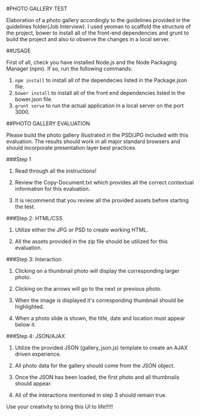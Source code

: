 #PHOTO GALLERY TEST

Elaboration of a photo gallery accordingly to the guidelines provided in the guidelines folder(Job Interview). I used yeoman to scaffold the structure of the project, bower to install all of the front-end dependencies and grunt to build the project and also to observe the changes in a local server. 

##USAGE

First of all, check you have installed Node.js and the Node Packaging Manager (npm). If so, run the following commands:

1. `npm install` to install all of the dependecies listed in the Package.json file.
2. `bower install` to install all of the front end dependencies listed in the bower.json file.
3. `grunt serve` to run the actual application in a local server on the port 3000.

##PHOTO GALLERY EVALUATION

Please build the photo gallery illustrated in the PSD/JPG included with this evaluation.
The results should work in all major standard browsers and should incorporate presentation layer best practices.


###Step 1

1. Read through all the instructions!

2. Review the Copy-Document.txt which provides all the correct contextual information for this evaluation.

3. It is recommend that you review all the provided assets before starting the test.


###Step 2: HTML/CSS

1. Utilize either the JPG or PSD to create working HTML.

2. All the assets provided in the zip file should be utilized for this evaluation.


###Step 3: Interaction

1. Clicking on a thumbnail photo will display the corresponding larger photo.

2. Clicking on the arrows will go to the next or previous photo.

3. When the image is displayed it's corresponding thumbnail should be highlighted.

4. When a photo slide is shown, the title, date and location must appear below it.


###Step 4: JSON/AJAX

1. Utilize the provided JSON (gallery_json.js) template to create an AJAX driven experience.

2. All photo data for the gallery should come from the JSON object.

3. Once the JSON has been loaded, the first photo and all thumbnails should appear.

4. All of the interactions mentioned in step 3 should remain true.


Use your creativity to bring this UI to life!!!!!
